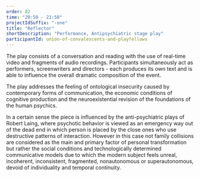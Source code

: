 ```yaml
---
order: 82
time: "20:50 - 21:50"
projectIdSuffix: "-one"
title: "Reflector"
shortDescription: "Performance, Antipsychiatric stage play"
participantId: union-of-convalescents-and-playfellows
---
```


The play consists of a conversation and reading with the use of real-time video and fragments of audio recordings. Participants simultaneously act as performers, screenwriters and directors - each produces its own text and is able to influence the overall dramatic composition of the event.

The play addresses the feeling of ontological insecurity caused by contemporary forms of communication, the economic conditions of cognitive production and the neuroexistential revision of the foundations of the human psychics.

In a certain sense the piece is influenced by the anti-psychiatric plays of Robert Laing, where psychotic behavior is viewed as an emergency way out of the dead end in which person is placed by the close ones who use destructive patterns of interaction. However in this case not family collisions are considered as the main and primary factor of personal transformation but rather the social conditions and technologically determined communicative models due to which the modern subject feels unreal, incoherent, inconsistent, fragmented, nonautonomous or superautonomous, devoid of individuality and temporal continuity.

